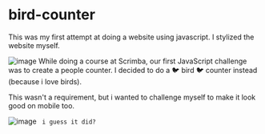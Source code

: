 # bird-counter
This was my first attempt at doing a website using javascript. I stylized the website myself.

![image](https://github.com/YanSouzaBr/bird-counter/assets/129466666/89f7911a-0c59-4d3e-8170-ed5abd07e7d6)
While doing a course at Scrimba, our first JavaScript challenge was to create a people counter. I decided to do a 🐦 bird 🐦 counter instead (because i love birds).


This wasn't a requirement, but i wanted to challenge myself to make it look good on mobile too. 

![image](https://github.com/YanSouzaBr/bird-counter/assets/129466666/a6fae91b-2896-4887-aebd-43492653759a)
``` i guess it did?```

